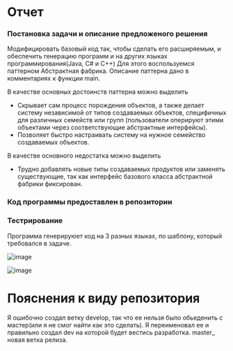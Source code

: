 
# Отчет
### Постановка задачи и описание предложеного решения 
Модифицировать базовый код так, чтобы сделать его расширяемым, и обеспечить генерацию программ и на других языках программирования(Java, C# и C++)
Для этого воспользуемся паттерном Абстрактная фабрика. Описание паттерна дано в комментариях к функции main.

 В качестве основных достоинств паттерна можно выделить 
* Скрывает сам процесс порождения объектов, а также делает систему независимой от типов создаваемых объектов, специфичных для различных семейств или групп (пользователи оперируют этими объектами через соответствующие абстрактные интерфейсы).
* Позволяет быстро настраивать систему на нужное семейство создаваемых объектов.

В качестве основного недостатка можно выделить 
* Трудно добавлять новые типы создаваемых продуктов или заменять существующие, так как интерфейс базового класса абстрактной фабрики фиксирован.
### Код программы предоставлен в репозитории

### Тестрирование 
Программа генерируюет код на 3 разных языках, по шаблону, который требовался в задаче.

![image](https://user-images.githubusercontent.com/64350198/123799815-ca345c80-d912-11eb-861e-a0f2497d2089.png)

![image](https://user-images.githubusercontent.com/64350198/123799841-d28c9780-d912-11eb-9ea9-e5e445b8b1f0.png)

# Пояснения к виду репозитория
Я ошибочно создал ветку develop, так что ее нельзя было обьеденить с мастер(или я не смог найти как это сделать). Я переименовал ее и правильно создал dev на которой будет вестись разработка. master_ новая ветка релиза.
